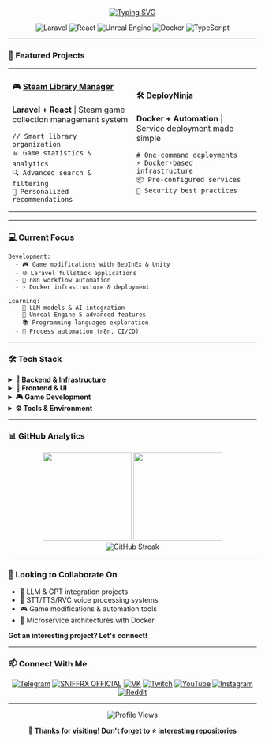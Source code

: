 <div align="center">

  <!-- Animated Typing Header -->
  <a href="https://git.io/typing-svg">
    <img src="https://readme-typing-svg.demolab.com?font=Fira+Code&weight=600&size=28&duration=3000&pause=1000&color=7E37F9&center=true&vCenter=true&multiline=true&repeat=false&width=600&height=100&lines=Fullstack+Developer;Game+Modder+%7C+Server+Architect" alt="Typing SVG">
  </a>

  <!-- Tech Stack Badges -->
  <p>
    <img src="https://img.shields.io/badge/Laravel-FF2D20?style=for-the-badge&logo=laravel&logoColor=white" alt="Laravel">
    <img src="https://img.shields.io/badge/React-20232A?style=for-the-badge&logo=react&logoColor=61DAFB" alt="React">
    <img src="https://img.shields.io/badge/Unreal_Engine-0E1128?style=for-the-badge&logo=unrealengine&logoColor=white" alt="Unreal Engine">
    <img src="https://img.shields.io/badge/Docker-2496ED?style=for-the-badge&logo=docker&logoColor=white" alt="Docker">
    <img src="https://img.shields.io/badge/TypeScript-3178C6?style=for-the-badge&logo=typescript&logoColor=white" alt="TypeScript">
  </p>

</div>

---

### 🚀 Featured Projects
<div align="center">
<table>
<tr>
<td width="50%">

#### 🎮 [Steam Library Manager](https://github.com/SniffRx/steam-library)
**Laravel + React** | Steam game collection management system

```
// Smart library organization
📊 Game statistics & analytics
🔍 Advanced search & filtering
🎯 Personalized recommendations
```

</td>
<td width="50%">

#### 🛠️ [DeployNinja](https://github.com/SniffRx/DeployNinja)
**Docker + Automation** | Service deployment made simple

```
# One-command deployments
⚡ Docker-based infrastructure
📦 Pre-configured services
🔐 Security best practices
```

</td>
</tr>
</table>
</div>

---

### 💻 Current Focus

```
Development:
  - 🎮 Game modifications with BepInEx & Unity
  - 🌐 Laravel fullstack applications
  - 🤖 n8n workflow automation
  - ⚡ Docker infrastructure & deployment

Learning:
  - 🧠 LLM models & AI integration
  - 🎯 Unreal Engine 5 advanced features
  - 📚 Programming languages exploration
  - 🔄 Process automation (n8n, CI/CD)
```

---

### 🛠️ Tech Stack

<details>
<summary><b>💼 Backend & Infrastructure</b></summary>
<br>

![PHP](https://img.shields.io/badge/PHP-777BB4?style=flat-square&logo=php&logoColor=white)
![Laravel](https://img.shields.io/badge/Laravel-FF2D20?style=flat-square&logo=laravel&logoColor=white)
![Node.js](https://img.shields.io/badge/Node.js-339933?style=flat-square&logo=node.js&logoColor=white)
![Docker](https://img.shields.io/badge/Docker-2496ED?style=flat-square&logo=docker&logoColor=white)
![MySQL](https://img.shields.io/badge/MySQL-4479A1?style=flat-square&logo=mysql&logoColor=white)
![Redis](https://img.shields.io/badge/Redis-DC382D?style=flat-square&logo=redis&logoColor=white)
![Linux](https://img.shields.io/badge/Linux-FCC624?style=flat-square&logo=linux&logoColor=black)

</details>

<details>
<summary><b>🎨 Frontend & UI</b></summary>
<br>

![React](https://img.shields.io/badge/React-20232A?style=flat-square&logo=react&logoColor=61DAFB)
![TypeScript](https://img.shields.io/badge/TypeScript-3178C6?style=flat-square&logo=typescript&logoColor=white)
![JavaScript](https://img.shields.io/badge/JavaScript-F7DF1E?style=flat-square&logo=javascript&logoColor=black)
![HTML5](https://img.shields.io/badge/HTML5-E34F26?style=flat-square&logo=html5&logoColor=white)
![CSS3](https://img.shields.io/badge/CSS3-1572B6?style=flat-square&logo=css3&logoColor=white)
![Bootstrap](https://img.shields.io/badge/Bootstrap-7952B3?style=flat-square&logo=bootstrap&logoColor=white)

</details>

<details>
<summary><b>🎮 Game Development</b></summary>
<br>

![Unreal Engine](https://img.shields.io/badge/Unreal_Engine-0E1128?style=flat-square&logo=unrealengine&logoColor=white)
![C#](https://img.shields.io/badge/C%23-239120?style=flat-square&logo=c-sharp&logoColor=white)
![Unity](https://img.shields.io/badge/Unity-000000?style=flat-square&logo=unity&logoColor=white)
![BepInEx](https://img.shields.io/badge/BepInEx-FF6B6B?style=flat-square&logoColor=white)

</details>

<details>
<summary><b>⚙️ Tools & Environment</b></summary>
<br>

![IntelliJ IDEA](https://img.shields.io/badge/IntelliJ_IDEA-000000?style=flat-square&logo=intellij-idea&logoColor=white)
![Git](https://img.shields.io/badge/Git-F05032?style=flat-square&logo=git&logoColor=white)
![nginx](https://img.shields.io/badge/nginx-009639?style=flat-square&logo=nginx&logoColor=white)
![Postman](https://img.shields.io/badge/Postman-FF6C37?style=flat-square&logo=postman&logoColor=white)

</details>

---

### 📊 GitHub Analytics

<div align="center">
  <img height="180em" src="https://github-readme-stats.vercel.app/api?username=SniffRx&show_icons=true&theme=radical&include_all_commits=true&count_private=true&hide_border=true&bg_color=0D1117&title_color=7E37F9&icon_color=B48EF7"/>
  <img height="180em" src="https://github-readme-stats.vercel.app/api/top-langs/?username=SniffRx&layout=compact&langs_count=8&theme=radical&hide_border=true&bg_color=0D1117&title_color=7E37F9"/>
</div>

<div align="center">
  <img src="https://github-readme-streak-stats.herokuapp.com/?user=SniffRx&theme=radical&hide_border=true&background=0D1117&ring=7E37F9&fire=B48EF7&currStreakLabel=E568C4" alt="GitHub Streak"/>
</div>

---

### 🤝 Looking to Collaborate On

- 🧠 LLM & GPT integration projects
- 🎤 STT/TTS/RVC voice processing systems
- 🎮 Game modifications & automation tools
- 🐳 Microservice architectures with Docker

**Got an interesting project? Let's connect!**

---

### 📫 Connect With Me

<div align="center">
  
  [![Telegram](https://img.shields.io/badge/Telegram-2CA5E0?style=for-the-badge&logo=telegram&logoColor=white)](https://t.me/sniffrxlife)
  <a href="https://discord.gg/P822q7XN3n"><img alt="SNIFFRX OFFICIAL" src="https://img.shields.io/discord/940645913653809276.svg?label=Discord&logo=Discord&colorB=7289da&style=for-the-badge"></a>
  [![VK](https://img.shields.io/badge/VK-0077FF?style=for-the-badge&logo=vk&logoColor=white)](https://vk.com/sniffrx)
  [![Twitch](https://img.shields.io/badge/Twitch-9146FF?style=for-the-badge&logo=twitch&logoColor=white)](https://twitch.tv/sniffrx)
  [![YouTube](https://img.shields.io/badge/YouTube-FF0000?style=for-the-badge&logo=youtube&logoColor=white)](https://www.youtube.com/channel/UCqpi610ZDvZR6MpEO8UDTqw)
  [![Instagram](https://img.shields.io/badge/Instagram-E4405F?style=for-the-badge&logo=instagram&logoColor=white)](https://www.instagram.com/sniffrx/)
  [![Reddit](https://img.shields.io/badge/Reddit-FF4500?style=for-the-badge&logo=reddit&logoColor=white)](https://www.reddit.com/user/sniffrx)

</div>

---

<div align="center">
  <img src="https://komarev.com/ghpvc/?username=SniffRx&color=7E37F9&style=for-the-badge&label=PROFILE+VIEWS" alt="Profile Views">
  
  **💜 Thanks for visiting! Don't forget to ⭐ interesting repositories**
</div>








<!-- <div align="center">
  <img src="https://lanyard.kyrie25.me/api/287317759761711106?showBanner=animated&waveColor=transparent&waveSpotifyColor=transparent&bannerFilter=brightness(0.8)%20blur(2px)&gradient=7E37F9-B48EF7-E568C4&imgStyle=square"> 
<h3>Fullstack developer, Gamer, Streamer</h3>   -->
<!--![Сюда вставить картинку]()-->

<!--Skills: HTML / CSS / BOOTSTRAP / JS/TS / JQUERY / PHP / MYSQL / REACT <br><br>-->
  <!--<details> 
<!-- <summary>💻 Used tools</summary> -->
  
  <!--<br><b>Note:</b> <i>Top languages is only a metric of the languages my public code consists of and doesn't reflect experience or skill level.</i><br>
  <h3 align="left">👨‍💻 Programming languages</h3><br>
<!-- <p> -->
<!--   <a href="https://github.com/search?q=user%3ASniffRx+language%3Ahtml"><img alt="HTML5" src="https://img.shields.io/badge/HTML5-E34F26?style=for-the-badge&logo=html5&logoColor=white"></a> -->
<!--   <a href="https://github.com/search?q=user%3ASniffRx+language%3Acss"><img alt="CSS" src="https://img.shields.io/badge/CSS-239120?&style=for-the-badge&logo=css3&logoColor=white"></a> -->
<!--   <a href="https://github.com/search?q=user%3ASniffRx+language%3Aphp"><img alt="PHP" src="https://img.shields.io/badge/PHP-777BB4?style=for-the-badge&logo=php&logoColor=white"></a> -->
<!--   <a href="https://github.com/search?q=user%3ASniffRx+language%3Acsharp"><img alt="C#" src="https://img.shields.io/badge/C%23-239120?style=for-the-badge&logo=c-sharp&logoColor=white"></a> -->
<!--     <a href="https://github.com/search?q=user%3ASniffRx+language%3Amarkdown"><img alt="MARKDOWN" src="https://img.shields.io/badge/Markdown-000000?style=for-the-badge&logo=markdown&logoColor=white"></a> -->
<!--     <a href="https://github.com/search?q=user%3ASniffRx+language%3Ajavascript"><img alt="JAVASCRIPT" src="https://img.shields.io/badge/JavaScript-323330?style=for-the-badge&logo=javascript&logoColor=F7DF1E"></a> -->
<!--   <a href="#"><img alt="JQUERY" src="https://img.shields.io/badge/jQuery-0769AD?style=for-the-badge&logo=jquery&logoColor=white"></a> -->
<!--   <a href="#"><img alt="TYPESCRIPT" src="https://img.shields.io/badge/TypeScript-007ACC?style=for-the-badge&logo=typescript&logoColor=white"></a> -->
<!--     <a href="https://github.com/search?q=user%3ASniffRx+language%3Ajavascript"><img alt="NODEJS" src="https://img.shields.io/badge/Node.js-43853D?style=for-the-badge&logo=node.js&logoColor=white"></a> -->
<!--     <a href="https://github.com/search?q=user%3ASniffRx+language%3Asass"><img alt="SASS" src="https://img.shields.io/badge/Sass-hotpink.svg?logo=SASS&logoColor=white"></a> -->
<!--     <a href="https://github.com/search?q=user%3ASniffRx+language%3Asql"><img alt="SQL" src="https://custom-icon-badges.herokuapp.com/badge/SQL-025E8C.svg?logo=database&logoColor=white"></a> -->
<!--     <a href="https://github.com/search?q=user%3ASniffRx+language%3Asvg"><img alt="SVG+XML" src="https://img.shields.io/badge/SVG%2BXML-e0982c.svg?logo=svg&logoColor=white"></a> --- -->
<!-- </p> -->
<!-- <h3 align="left">🧰 Frameworks and libraries</h3><br> -->

<!--<p>
<!--   <a href="#"><img alt="BOOTSTRAP" src="https://img.shields.io/badge/Bootstrap-563D7C?style=for-the-badge&logo=bootstrap&logoColor=white"></a> -->
<!--   <a href="#"><img alt="REACT" src="https://img.shields.io/badge/React-20232A?style=for-the-badge&logo=react&logoColor=61DAFB"></a> -->
<!--   <a href="#"><img alt="REACT ROUTER" src="https://img.shields.io/badge/React_Router-CA4245?style=for-the-badge&logo=react-router&logoColor=white"></a>--<a href="#"><img alt="Material Design" src="https://img.shields.io/badge/Material%20Design-0081CB.svg?logo=material-design&logoColor=white"></a> -->
<!--     <a href="#"><img alt="Symfony" src="https://img.shields.io/badge/Symfony-111111.svg?logo=symfony&logoColor=white"></a> -->
<!--     <a href="#"><img alt="Wordpress" src="https://img.shields.io/badge/Wordpress-21759B?logo=wordpress&logoColor=white"></a> -->
<!--     <a href="#"><img alt="WPF (.Net)" src="https://img.shields.io/badge/WPF-5C2D91?logo=.net&logoColor=white"></a>-- -->
<!-- </p> -->

<!--<h3 align="left">🗄️ Databases and cloud hosting</h3><br>

<!--<p>
<!--     <a href="#"><img alt="MARIADB" src ="https://img.shields.io/badge/MariaDB-003545?style=for-the-badge&logo=mariadb&logoColor=white"></a> -->
<!--     <a href="#"><img alt="MYSQL" src="https://img.shields.io/badge/MySQL-005C84?style=for-the-badge&logo=mysql&logoColor=white"></a> -->
<!--     <a href="#"><img alt="MONGODB" src ="https://img.shields.io/badge/MongoDB-4EA94B?style=for-the-badge&logo=mongodb&logoColor=white"></a> -->
<!--     <a href="#"><img alt="REDIS" src ="https://img.shields.io/badge/redis-%23DD0031.svg?&style=for-the-badge&logo=redis&logoColor=white"></a>-<a href="#"><img alt="GitHub Pages" src="https://img.shields.io/badge/GitHub%20Pages-327FC7.svg?logo=github&logoColor=white"></a> -->
<!--     <a href="#"><img alt="Heroku" src="https://img.shields.io/badge/Heroku-430098.svg?logo=heroku&logoColor=white"></a>- -->
<!-- </p> -->

<!--<h3 align="left"> 💻 Software and tools</h3>-->
<!--     <p>IDE</p> -->
<!--<p>-->
<!--   <a href="#"><img alt="INTELLIJ IDEA" src="https://img.shields.io/badge/IntelliJ_IDEA-000000.svg?style=for-the-badge&logo=intellij-idea&logoColor=white"></a> -->
<!--   <a href="#"><img alt="WEBSTORM" src="https://img.shields.io/badge/WebStorm-000000?style=for-the-badge&logo=WebStorm&logoColor=white"></a> -->
<!--   <a href="#"><img alt="PHPSTORM" src="http://img.shields.io/badge/-PHPStorm-181717?style=for-the-badge&logo=phpstorm&logoColor=white"></a> -->
<!--   <a href="#"><img alt="RIDER" src="https://img.shields.io/badge/Rider-000000?style=for-the-badge&logo=Rider&logoColor=white"></a> -->
<!--   <a href="#"><img alt="NOTEPAD++" src="https://img.shields.io/badge/Notepad++-90E59A.svg?style=for-the-badge&logo=notepad%2B%2B&logoColor=black"></a> -->
<!--   <a href="#"><img alt="SUBLIME TEXT" src="https://img.shields.io/badge/sublime_text-%23575757.svg?&style=for-the-badge&logo=sublime-text&logoColor=important"></a> -->
<!--   <a href="#"><img alt="VISUAL STUDIO" src="https://img.shields.io/badge/Visual_Studio-5C2D91?style=for-the-badge&logo=visual%20studio&logoColor=white"></a> -->
<!--   <a href="#"><img alt="VISUAL STUDIO CODE" src="https://img.shields.io/badge/Visual_Studio_Code-0078D4?style=for-the-badge&logo=visual%20studio%20code&logoColor=white"></a> -->
<!--     <p>TERMINAL</p> -->
<!--     <a href="#"><img alt="GIT" src="https://img.shields.io/badge/GIT-E44C30?style=for-the-badge&logo=git&logoColor=white"></a> -->
<!--     <a href="#"><img alt="HYPER" src="https://img.shields.io/badge/Hyper-000000?style=for-the-badge&logo=hyper&logoColor=white"></a> -->
<!--     <a href="#"><img alt="WINDOWS TERMINAL" src="https://img.shields.io/badge/windows%20terminal-4D4D4D?style=for-the-badge&logo=windows%20terminal&logoColor=white"></a> -->
<!--     <a href="#"><img alt="POWERSHELL" src="https://img.shields.io/badge/powershell-5391FE?style=for-the-badge&logo=powershell&logoColor=white"></a> -->
<!--     <p>TODO LIST</p> -->
<!--     <a href="#"><img alt="TODOLIST" src="https://img.shields.io/badge/Todoist-E44332?style=for-the-badge&logo=todoist&logoColor=white"></a> -->
<!--     <a href="#"><img alt="TRELLO" src="https://img.shields.io/badge/Trello-0052CC?style=for-the-badge&logo=trello&logoColor=white"></a> -->
<!--     <p>BROWSER</p> -->
<!--     <a href="#"><img alt="VIVALDI" src="https://img.shields.io/badge/Vivaldi-EF3939?style=for-the-badge&logo=Vivaldi&logoColor=white"></a> -->
<!--     <a href="#"><img alt="FIREFOX" src="https://img.shields.io/badge/Firefox_Browser-FF7139?style=for-the-badge&logo=Firefox-Browser&logoColor=white"></a> -->
<!--     <a href="#"><img alt="GOOGLE CHROME" src="https://img.shields.io/badge/Google_chrome-4285F4?style=for-the-badge&logo=Google-chrome&logoColor=white"></a> -->
<!--     <a href="#"><img alt="MICROSOFT EDGE" src="https://img.shields.io/badge/Microsoft_Edge-0078D7?style=for-the-badge&logo=Microsoft-edge&logoColor=white"></a> -->
<!--     <a href="#"><img alt="OPERA" src="https://img.shields.io/badge/Opera-FF1B2D?style=for-the-badge&logo=Opera&logoColor=white"></a> -->
<!--     <a href="#"><img alt="SAFARI" src="https://img.shields.io/badge/Safari-FF1B2D?style=for-the-badge&logo=Safari&logoColor=white"></a> -->
<!--     <p>DESIGN</p> -->
<!--     <a href="#"><img alt="ADOBE PHOTOSHOP" src="https://img.shields.io/badge/Adobe%20Photoshop-31A8FF?style=for-the-badge&logo=Adobe%20Photoshop&logoColor=black"></a> -->
<!--     <a href="#"><img alt="ADOBE AFTER EFFECTS" src="https://img.shields.io/badge/Adobe%20after%20affects-CF96FD?style=for-the-badge&logo=Adobe%20after%20effects&logoColor=393665"></a> -->
<!--     <a href="#"><img alt="ADOBE PREMIERE PRO" src="https://img.shields.io/badge/Adobe%20Premiere%20Pro-9999FF?style=for-the-badge&logo=Adobe%20Premiere%20Pro&logoColor=white"></a> -->
<!--     <a href="#"><img alt="BLENDER" src="https://img.shields.io/badge/blender-%23F5792A.svg?style=for-the-badge&logo=blender&logoColor=white"></a> -->
<!--     <a href="#"><img alt="FIGMA" src="https://img.shields.io/badge/Figma-F24E1E?style=for-the-badge&logo=figma&logoColor=white"></a> -->
<!--     <p>GAME ENGINE</p> -->
<!--   <a href="#"><img alt="UNITY" src="https://img.shields.io/badge/Unity-000000?style=for-the-badge&logo=unity&logoColor=white"></a> -->
<!--   <a href="#"><img alt="UNREAL ENGINE" src="https://img.shields.io/badge/Unreal_Engine-000000?style=for-the-badge&logo=unreal-engine&logoColor=white"></a> -->
<!--     <p>RECORD</p> -->
<!--     <a href="#"><img alt="NVIDIA SHADOW PLAY" src="https://img.shields.io/badge/shadow_play-000000?style=for-the-badge&logo=nvidia&logoColor=green"></a> -->
<!--     <a href="#"><img alt="OBS" src="https://img.shields.io/badge/obs-000000?style=for-the-badge"></a><!--<a href="#"><img alt="Adobe" src="https://img.shields.io/badge/Adobe-FF0000.svg?logo=adobe&logoColor=white"></a> -->
<!--     a href="#"><img alt="Android" src="https://img.shields.io/badge/Android-3DDC84?logo=android&logoColor=white"></a> -->
<!--     <a href="#"><img alt="Android Studio" src="https://img.shields.io/badge/Android%20Studio-008678.svg?logo=android-studio&logoColor=white"></a> -->
<!--     <a href="#"><img alt="Audacity" src="https://img.shields.io/badge/-Audacity-0000CC?logo=audacity&logoColor=white"></a> -->
<!--     <a href="#"><img alt="Codepen" src="https://img.shields.io/badge/Codepen-000000.svg?logo=codepen&logoColor=white"></a> -->
<!--     <a href="#"><img alt="Git" src="https://img.shields.io/badge/Git-F05033.svg?logo=git&logoColor=white"></a> -->
<!--     <a href="#"><img alt="Google Sheets" src="https://img.shields.io/badge/Google%20Sheets-34A853.svg?logo=google%20sheets&logoColor=white"></a> -->
<!--     <a href="#"><img alt="OBS Studio" src="https://img.shields.io/badge/-OBS%20Studio-302E31?logo=obs-studio&logoColor=white"></a> -->
<!--     <a href="#"><img alt="Postman" src="https://img.shields.io/badge/Postman-FF6C37?logo=postman&logoColor=white"></a> -->
<!--     <a href="#"><img alt="Stack Overflow" src="https://img.shields.io/badge/-Stack%20Overflow-FE7A16?logo=stack-overflow&logoColor=white"></a> -->
<!--     <a href="#"><img alt="Visual Studio Code" src="https://img.shields.io/badge/Visual%20Studio%20Code-0078d7.svg?logo=visual-studio-code&logoColor=white"></a>-->
<!-- </p> -->
<!--   <br/> -->
<!-- </details><br> -->

<!--🔭 I’m currently working on bots and sites projects.<br>
  🌱 I’m currently learning LLM, CUDA, STT, TTS, RVC and etc...<!-- 👯 I’m looking to collaborate on ..--<br>
🤔 I’m looking for help with learn LLM GPT models and create STT-TTS-RVC project<br>
💬 Ask me about games, bots and projects.<br>
📫 How to reach me: write me in social or email.
<br><br>
  <a href="https://t.me/sniffrxlife"><img alt="TELEGRAM" src="https://img.shields.io/badge/Telegram-2CA5E0?style=for-the-badge&logo=telegram&logoColor=white"></a>
  <a href="https://discord.gg/P822q7XN3n"><img alt="SNIFFRX OFFICIAL" src="https://img.shields.io/discord/940645913653809276.svg?label=Discord&logo=Discord&colorB=7289da&style=for-the-badge"></a>
  <a href="https://vk.com/sniffrx"><img alt="VK" src="https://img.shields.io/badge/вконтакте-%232E87FB.svg?&style=for-the-badge&logo=vk&logoColor=white"></a>
  <a href="https://twitch.tv/sniffrx"><img alt="TWITCH" src="https://img.shields.io/badge/Twitch-9146FF?style=for-the-badge&logo=twitch&logoColor=white"></a>
  <a href="https://www.youtube.com/channel/UCqpi610ZDvZR6MpEO8UDTqw"><img alt="YouTube" src="https://img.shields.io/badge/YouTube-FF0000?style=for-the-badge&logo=youtube&logoColor=white"></a>
  <a href="https://www.instagram.com/sniffrx/"><img alt="INSTAGRAM" src="https://img.shields.io/badge/Instagram-E4405F?style=for-the-badge&logo=instagram&logoColor=white"></a>
  <a href="https://www.reddit.com/user/sniffrx"><img alt="REDDIT" src="https://img.shields.io/badge/Reddit-FF4500?style=for-the-badge&logo=reddit&logoColor=white"></a>

<!--![GitHub metrics](https://metrics.lecoq.io/sniffrx)--
</div -->
